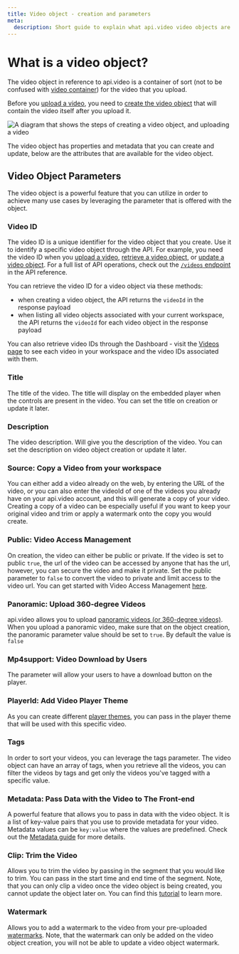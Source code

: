 ```yaml
---
title: Video object - creation and parameters
meta:
  description: Short guide to explain what api.video video objects are.
---
```


# What is a video object?

The video object in reference to api.video is a container of sort (not to be confused with [video container](https://headendinfo.com/video-container/)) for the video that you upload.

Before you [upload a video](/reference/api/Videos#upload-a-video), you need to [create the video object](/reference/api/Videos#create-a-video-object) that will contain the video itself after you upload it. 

<Image src="/_assets/vod/video-object/create-a-video-light.svg" src_dark="/_assets/vod/video-object/create-a-video-dark.svg" alt="A diagram that shows the steps of creating a video object, and uploading a video" />

The video object has properties and metadata that you can create and update, below are the attributes that are available for the video object.

## Video Object Parameters

The video object is a powerful feature that you can utilize in order to achieve many use cases by leveraging the parameter that is offered with the object.

### Video ID

The video ID is a unique identifier for the video object that you create. Use it to identify a specific video object through the API. For example, you need the video ID when you [upload a video](https://docs.api.video/reference/api/Videos#upload-a-video), [retrieve a video object](https://docs.api.video/reference/api/Videos#retrieve-a-video-object), or [update a video object](https://docs.api.video/reference/api/Videos#update-a-video-object). For a full list of API operations, check out the [`/videos` endpoint](https://docs.api.video/reference/api/Videos) in the API reference.

You can retrieve the video ID for a video object via these methods:

* when creating a video object, the API returns the `videoId` in the response payload
* when listing all video objects associated with your current workspace, the API returns the `videoId` for each video object in the response payload

You can also retrieve video IDs through the Dashboard - visit the [Videos page](https://dashboard.api.video/videos) to see each video in your workspace and the video IDs associated with them.


### Title

The title of the video. The title will display on the embedded player when the controls are present in the video. You can set the title on creation or update it later.

### Description

The video description. Will give you the description of the video. You can set the description on video object creation or update it later.

### Source: Copy a Video from your workspace

You can either add a video already on the web, by entering the URL of the video, or you can also enter the videoId of one of the videos you already have on your api.video account, and this will generate a copy of your video. Creating a copy of a video can be especially useful if you want to keep your original video and trim or apply a watermark onto the copy you would create.

### Public: Video Access Management

On creation, the video can either be public or private. If the video is set to public `true`, the url of the video can be accessed by anyone that has the url, however, you can secure the video and make it private. Set the public parameter to `false` to convert the video to private and limit access to the video url. You can get started with Video Access Management [here](/delivery/video-privacy-access-management).

### Panoramic: Upload 360-degree Videos

api.video allows you to upload [panoramic videos (or 360-degree videos)](https://en.wikipedia.org/wiki/360-degree_video). When you upload a panoramic video, make sure that on the object creation, the panoramic parameter value should be set to `true`. By default the value is `false`

### Mp4support: Video Download by Users

The parameter will allow your users to have a download button on the player.

### PlayerId: Add Video Player Theme

As you can create different [player themes](/reference/api/Player-Themes), you can pass in the player theme that will be used with this specific video.

### Tags

In order to sort your videos, you can leverage the tags parameter. The video object can have an array of tags, when you retrieve all the videos, you can filter the videos by tags and get only the videos you've tagged with a specific value.

### Metadata: Pass Data with the Video to The Front-end

A powerful feature that allows you to pass in data with the video object. It is a list of key-value pairs that you use to provide metadata for your video. Metadata values can be `key:value` where the values are predefined. Check out the [Metadata guide](/vod/tags-metadata#metadata) for more details.

### Clip: Trim the Video

Allows you to trim the video by passing in the segment that you would like to trim. You can pass in the start time and end time of the segment. Note, that you can only clip a video once the video object is being created, you cannot update the object later on. You can find this [tutorial](https://api.video/blog/tutorials/how-to-create-a-video-clip/) to learn more.

### Watermark

Allows you to add a watermark to the video from your pre-uploaded [watermarks](/reference/api/Watermarks). Note, that the watermark can only be added on the video object creation, you will not be able to update a video object watermark.
